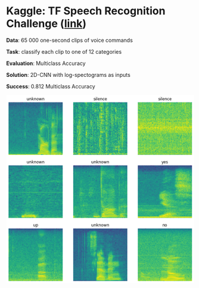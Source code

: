 # Kaggle: TF Speech Recognition Challenge ([link](https://www.kaggle.com/c/tensorflow-speech-recognition-challenge/overview))

__Data__: 65 000 one-second clips of voice commands

__Task__: classify each clip to one of 12 categories

__Evaluation__: Multiclass Accuracy

__Solution__: 2D-CNN with log-spectograms as inputs

__Success__: 0.812 Multiclass Accuracy

![](spectrograms.png)

